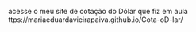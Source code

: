 acesse o meu site de cotação do Dólar que fiz em aula
ttps://mariaeduardavieirapaiva.github.io/Cota-oD-lar/
